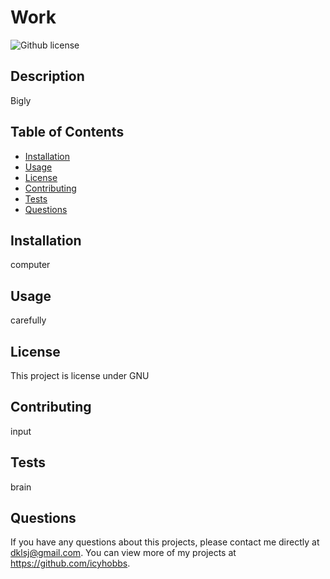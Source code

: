 # Work
  ![Github license](http://img.shields.io/badge/license-GNU-blue.svg)


  ## Description
  Bigly

  ## Table of Contents
  * [Installation](#installation)
  * [Usage](#usage)
  * [License](#license)
  * [Contributing](#contributing)
  * [Tests](#tests)
  * [Questions](#questions)

  ## Installation
  computer

  ## Usage
  carefully

  ## License
  This project is license under GNU

  ## Contributing
  input

  ## Tests
  brain

  ## Questions
  If you have any questions about this projects, please contact me directly at dklsj@gmail.com. You can view more of my projects at https://github.com/icyhobbs.
